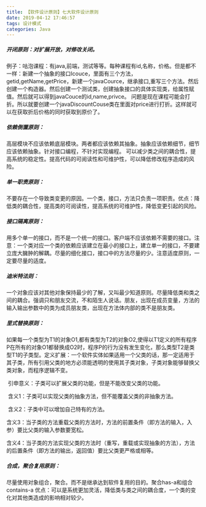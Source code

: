 ```yaml
---
title: 【软件设计原则】七大软件设计原则
date: 2019-04-12 17:46:57
tags: 设计模式
categories: Java
---
```


##### 开闭原则：对扩展开放，对修改关闭。

​	例子：咕泡课程：有java,前端，测试等等。每种课程有id,名称，价格。但是都不一样：新建一个抽象的接口Icouce，里面有三个方法，getid,getName,getPrice，新建一个javaCource，继承接口,重写三个方法。然后创建一个构造器。然后创建一个测试类，创建抽象接口的具体实现类，给属性赋值。然后就可以得到javaCouce的id,name,privce。 问题是现在课程可能会打折。所以就要创建一个javaDiscountCouse类在里面对price进行打折。这样就可以在获取折后价格的同时获取到原价了。

##### 依赖倒置原则：

​	高层模块不应该依赖底层模块。两者都应该依赖其抽象。抽象应该依赖细节，细节应该依赖抽象。针对接口编程，不针对实现编程。 可以减少类之间的耦合性，提高系统的稳定性。提高代码的可阅读性和可维护性，可以降低修改程序造成的风险。

##### 单一职责原则：

​	不要存在一个导致类变更的原因。一个类，接口，方法只负责一项职责。优点：降低类的耦合性，提高类的可阅读性，提高系统的可维护性，降低变更引起的风险。

##### 接口隔离原则：

​	用多个单一的接口，而不是一个统一的接口。客户端不应该依赖不需要的接口。注意：一个类对应一个类的依赖应该建立在最小的接口上，建立单一的接口，不要建立庞大臃肿的解耦。尽量的细化接口，接口中的方法尽量的少。注意适度原则，一定要尽量的适度。

##### 迪米特法则：

​	一个对象应该对其他对象保持最少的了解，又叫最少知道原则。尽量降低类和类之间的耦合。强调只和朋友交流，不和陌生人说话。朋友，出现在成员变量，方法的输入输出参数中的类为成员朋友类，出现在方法体内部的类不是朋友类。

##### 里式替换原则：

​	如果每一个类型为T1的对象O1,都有类型为T2的对象O2,使得以T1定义的所有程序P在所有的对象O1都替换成O2时，程序P的行为没有发生变化，那么类型T2是类型T1的子类型。定义扩展：一个软件实体如果适用一个父类的话，那一定适用于其子类，所有引用父类的地方必须能透明的使用其子类对象，子类对象能够替换父类对象，而程序逻辑不变。

​		引申意义：子类可以扩展父类的功能，但是不能改变父类的功能。

​		含义1：子类可以实现父类的抽象方法，但不能覆盖父类的非抽象方法。

​		含义2：子类中可以增加自己特有的方法。

​		含义3：当子类的方法重载父类的方法时，方法的前置条件（即方法的输入，入参）要比父类的输入参数要宽松。

​		含义4：当子类的方法实现父类的方法时（重写，重载或实现抽象的方法），方法的后置条件（即方法的输出，返回值）要比父类更严格或相等。

##### 合成，聚合复用原则：

​	尽量使用对象组合，聚合。而不是继承达到软件复用的目的。聚合has-a和组合contains-a 优点：可以是系统更加灵活，降低类与类之间的耦合度，一个类的变化对其他类造成的影响相对较少。

